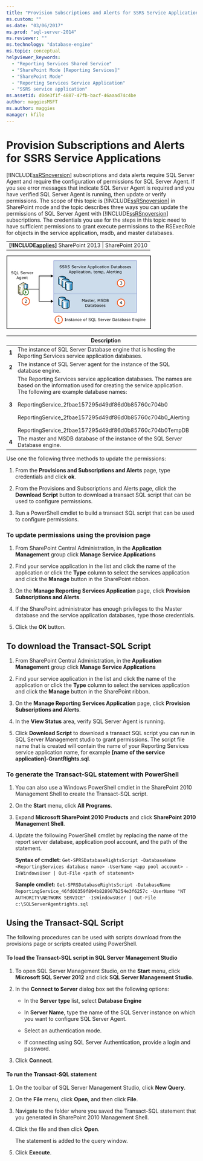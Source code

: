 ```yaml
---
title: "Provision Subscriptions and Alerts for SSRS Service Applications | Microsoft Docs"
ms.custom: ""
ms.date: "03/06/2017"
ms.prod: "sql-server-2014"
ms.reviewer: ""
ms.technology: "database-engine"
ms.topic: conceptual
helpviewer_keywords: 
  - "Reporting Services Shared Service"
  - "SharePoint Mode [Reporting Services]"
  - "SharePoint Mode"
  - "Reporting Services Service Application"
  - "SSRS service application"
ms.assetid: d0de3f1f-4887-47fb-bacf-46aaad74c4be
author: maggiesMSFT
ms.author: maggies
manager: kfile
---
```

# Provision Subscriptions and Alerts for SSRS Service Applications
  [!INCLUDE[ssRSnoversion](../../includes/ssrsnoversion-md.md)] subscriptions and data alerts require SQL Server Agent and require the configuration of permissions for SQL Server Agent. If you see error messages that indicate SQL Server Agent is required and you have verified SQL Server Agent is running, then update or verify permissions. The scope of this topic is [!INCLUDE[ssRSnoversion](../../includes/ssrsnoversion-md.md)] in SharePoint mode and the topic describes three ways you can update the permissions of SQL Server Agent with [!INCLUDE[ssRSnoversion](../../includes/ssrsnoversion-md.md)] subscriptions. The credentials you use for the steps in this topic need to have sufficient permissions to grant execute permissions to the RSExecRole for objects in the service application, msdb, and master databases.  
  
||  
|-|  
|**[!INCLUDE[applies](../../includes/applies-md.md)]**  SharePoint 2013 &#124; SharePoint 2010|  
  
 ![SQL Agent permissions to Service Application DBs](../../../2014/sql-server/install/media/rs-provisionsqlagent.gif "SQL Agent permissions to Service Application DBs")  
  
||Description|  
|------|-----------------|  
|**1**|The instance of SQL Server Database engine that is hosting the Reporting Services service application databases.|  
|**2**|The instance of SQL Server agent for the instance of the SQL database engine.|  
|**3**|The Reporting Services service application databases. The names are based on the information used for creating the service application. The following are example database names:<br /><br /> ReportingService_2fbae157295d49df86d0b85760c704b0<br /><br /> ReportingService_2fbae157295d49df86d0b85760c704b0_Alerting<br /><br /> ReportingService_2fbae157295d49df86d0b85760c704b0TempDB|  
|**4**|The master and MSDB database of the instance of the SQL Server Database engine.|  
  
 Use one the following three methods to update the permissions:  
  
1.  From the **Provisions and Subscriptions and Alerts** page, type credentials and click **ok**.  
  
2.  From the Provisions and Subscriptions and Alerts page, click the **Download Script** button to download a transact SQL script that can be used to configure permissions.  
  
3.  Run a PowerShell cmdlet to build a transact SQL script that can be used to configure permissions.  
  
### To update permissions using the provision page  
  
1.  From SharePoint Central Administration, in the **Application Management** group click **Manage Service Applications**  
  
2.  Find your service application in the list and click the name of the application or click the **Type** column to select the services application and click the **Manage** button in the SharePoint ribbon.  
  
3.  On the **Manage Reporting Services Application** page, click **Provision Subscriptions and Alerts**.  
  
4.  If the SharePoint administrator has enough privileges to the Master database and the service application databases, type those credentials.  
  
5.  Click the **OK** button.  
  
##  <a name="bkmk_download"></a> To download the Transact-SQL Script  
  
1.  From SharePoint Central Administration, in the **Application Management** group click **Manage Service Applications**  
  
2.  Find your service application in the list and click the name of the application or click the **Type** column to select the services application and click the **Manage** button in the SharePoint ribbon.  
  
3.  On the **Manage Reporting Services Application** page, click **Provision Subscriptions and Alerts**.  
  
4.  In the **View Status** area, verify SQL Server Agent is running.  
  
5.  Click **Download Script** to download a transact SQL script you can run in SQL Server Management studio to grant permissions. The script file name that is created will contain the name of your Reporting Services service application name, for example **[name of the service application]-GrantRights.sql**.  
  
### To generate the Transact-SQL statement with PowerShell  
  
1.  You can also use a Windows PowerShell cmdlet in the SharePoint 2010 Management Shell to create the Transact-SQL script.  
  
2.  On the **Start** menu, click **All Programs**.  
  
3.  Expand **Microsoft SharePoint 2010 Products** and click **SharePoint 2010 Management Shell**.  
  
4.  Update the following PowerShell cmdlet by replacing the name of the report server database, application pool account, and the path of the statement.  
  
     **Syntax of cmdlet:** `Get-SPRSDatabaseRightsScript -DatabaseName <ReportingServices database name> -UserName <app pool account> -IsWindowsUser | Out-File <path of statement>`  
  
     **Sample cmdlet:** `Get-SPRSDatabaseRightsScript -DatabaseName ReportingService_46fd00359f894b828907b254e3f6257c -UserName "NT AUTHORITY\NETWORK SERVICE" -IsWindowsUser | Out-File c:\SQLServerAgentrights.sql`  
  
## Using the Transact-SQL Script  
 The following procedures can be used with scripts download from the provisions page or scripts created using PowerShell.  
  
#### To load the Transact-SQL script in SQL Server Management Studio  
  
1.  To open SQL Server Management Studio, on the **Start** menu, click **Microsoft SQL Server 2012** and click **SQL Server Management Studio**.  
  
2.  In the **Connect to Server** dialog box set the following options:  
  
    -   In the **Server type** list, select **Database Engine**  
  
    -   In **Server Name**, type the name of the SQL Server instance on which you want to configure SQL Server Agent.  
  
    -   Select an authentication mode.  
  
    -   If connecting using SQL Server Authentication, provide a login and password.  
  
3.  Click **Connect**.  
  
#### To run the Transact-SQL statement  
  
1.  On the toolbar of SQL Server Management Studio, click **New Query**.  
  
2.  On the **File** menu, click **Open**, and then click **File**.  
  
3.  Navigate to the folder where you saved the Transact-SQL statement that you generated in SharePoint 2010 Management Shell.  
  
4.  Click the file and then click **Open**.  
  
     The statement is added to the query window.  
  
5.  Click **Execute**.  
  
  
